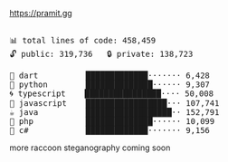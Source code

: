 <!--
**pmazumder3927/pmazumder3927** is a ✨ _special_ ✨ repository because its `README.md` (this file) appears on your GitHub profile.

Here are some ideas to get you started:

- 🔭 I’m currently working on ...
- 🌱 I’m currently learning ...
- 👯 I’m looking to collaborate on ...
- 🤔 I’m looking for help with ...
- 💬 Ask me about ...
- 📫 How to reach me: ...
- 😄 Pronouns: ...
- ⚡ Fun fact: ...
-->
https://pramit.gg
 <!-- LANGUAGES BREAKDOWN START -->
<pre><code style="font-family: monospace; font-size: 14px;">
📊 total lines of code: 458,459
🔓 public: 319,736   🔒 private: 138,723

🎯 dart          █████████████······· 6,428
🐍 python        ██████████████······ 9,307
🌀 typescript    ████████████████···· 50,008
💛 javascript    █████████████████··· 107,741
☕ java          ██████████████████·· 152,791
🐘 php           ██████████████······ 10,099
🔧 c#            █████████████······· 9,156
</code></pre>
 <!-- LANGUAGES BREAKDOWN END -->
more raccoon steganography coming soon
